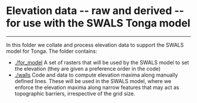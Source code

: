 # Elevation data -- raw and derived -- for use with the SWALS Tonga model
-------------------------------------------------------------------------

In this folder we collate and process elevation data to support the SWALS model for Tonga. The folder contains:

* [./for_model](./for_model) A set of rasters that will be used by the SWALS model to set the elevation (they are given a preference order in the code)
* [./walls](./walls) Code and data to compute elevation maxima along manually defined lines. These will be used in the SWALS model, where we enforce the elevation maxima along narrow features that may act as topographic barriers, irrespective of the grid size. 
